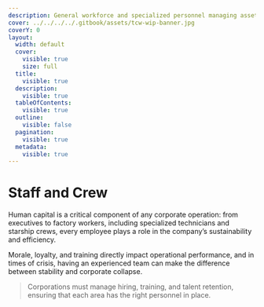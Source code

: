 ```yaml
---
description: General workforce and specialized personnel managing assets and operations.
cover: ../../../../.gitbook/assets/tcw-wip-banner.jpg
coverY: 0
layout:
  width: default
  cover:
    visible: true
    size: full
  title:
    visible: true
  description:
    visible: true
  tableOfContents:
    visible: true
  outline:
    visible: false
  pagination:
    visible: true
  metadata:
    visible: true
---
```


# Staff and Crew

Human capital is a critical component of any corporate operation: from executives to factory workers, including specialized technicians and starship crews, every employee plays a role in the company’s sustainability and efficiency.

Morale, loyalty, and training directly impact operational performance, and in times of crisis, having an experienced team can make the difference between stability and corporate collapse.

> Corporations must manage hiring, training, and talent retention, ensuring that each area has the right personnel in place.
